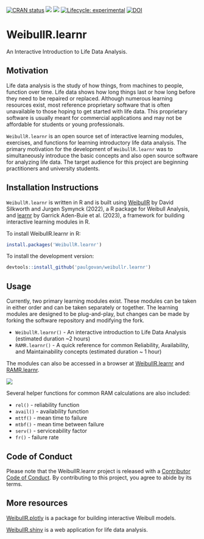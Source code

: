 [![CRAN
status](https://www.r-pkg.org/badges/version/WeibullR.learnr)](https://CRAN.R-project.org/package=WeibullR.learnr)
![](http://cranlogs.r-pkg.org/badges/grand-total/WeibullR.learnr)
![](http://cranlogs.r-pkg.org/badges/WeibullR.learnr) [![Lifecycle:
experimental](https://img.shields.io/badge/lifecycle-experimental-orange.svg)](https://lifecycle.r-lib.org/articles/stages.html#experimental)
[![DOI](https://zenodo.org/badge/644030886.svg)](https://zenodo.org/badge/latestdoi/644030886)

# WeibullR.learnr

An Interactive Introduction to Life Data Analysis. 

## Motivation

Life data analysis is the study of how things, from machines to people, function over time. Life data shows how long things last or how long before they need to be repaired or replaced. Although numerous learning resources exist, most reference proprietary software that is often unavailable to those hoping to get started with life data. This proprietary software is usually meant for commercial applications and may not be affordable for students or young professionals. 

`WeibullR.learnr` is an open source set of interactive learning modules, exercises, and functions for learning introductory life data analysis. The primary motivation for the development of `WeibullR.learnr` was to simultaneously introduce the basic concepts and also open source software for analyzing life data. The target audience for this project are beginning practitioners and university students.

## Installation Instructions

`WeibullR.learnr` is written in R and is built using [WeibullR](https://CRAN.R-project.org/package=WeibullR) by David Silkworth and Jurgen Symynck (2022), a R package for Weibull Analysis, and [learnr](https://CRAN.R-project.org/package=learnr) by Garrick Aden-Buie et al. (2023), a framework for building interactive learning modules in R. 

To install WeibullR.learnr in R:

``` r
install.packages('WeibullR.learnr')
```

To install the development version:

``` r
devtools::install_github('paulgovan/weibullr.learnr')
```

## Usage

Currently, two primary learning modules exist. These modules can be taken in either order and can be taken separately or together. The learning modules are designed to be plug-and-play, but changes can be made by forking the software repository and modifying the fork.

* `WeibullR.learnr()` - An interactive introduction to Life Data Analysis (estimated duration ~2 hours)
* `RAMR.learnr()` - A quick reference for common Reliability, Availability, and Maintainability concepts (estimated duration ~ 1 hour)

The modules can also be accessed in a browser at [WeibullR.learnr](https://paulgovan.shinyapps.io/weibullrlearnr/) and [RAMR.learnr](https://paulgovan.shinyapps.io/ramrlearnr/).

![](https://github.com/paulgovan/WeibullR.learnr/blob/master/inst/paper/WeibullRlearnr.png?raw=true)<!-- -->

Several helper functions for common RAM calculations are also included:

* `rel()` - reliability function
* `avail()` - availability function
* `mttf()` - mean time to failure
* `mtbf()` - mean time between failure
* `serv()` - serviceability factor
* `fr()` - failure rate

## Code of Conduct

Please note that the WeibullR.learnr project is released with a [Contributor Code of Conduct](https://paulgovan.github.io/WeibullR.learnr/CODE_OF_CONDUCT.html). By contributing to this project, you agree to abide by its terms.

## More resources

[WeibullR.plotly](https://paulgovan.github.io/WeibullR.plotly/) is a package for building interactive Weibull models. 

[WeibullR.shiny](https://paulgovan.github.io/WeibullR.shiny/) is a web application for life data analysis.


